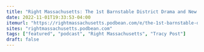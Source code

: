 ```yaml
---
title: "Right Massachusetts: The 1st Barnstable District Drama and New Poll Breakdown"
date: 2022-11-01T19:33:53-04:00
itemurl: "https://rightmassachusetts.podbean.com/e/the-1st-barnstable-district-drama-and-new-poll-breakdown/"
sites: "rightmassachusetts.podbean.com"
tags: ["featured", "podcast", "Right Massachusetts", "Tracy Post"]
draft: false
---
```


